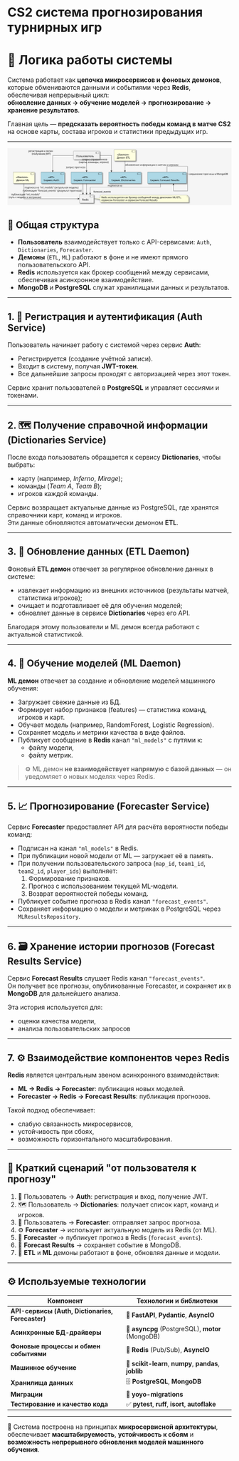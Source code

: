 # CS2 система прогнозирования турнирных игр



# 🔄 Логика работы системы

Система работает как **цепочка микросервисов и фоновых демонов**, которые обмениваются данными и событиями через **Redis**, обеспечивая непрерывный цикл:  
**обновление данных → обучение моделей → прогнозирование → хранение результатов**.  

Главная цель — **предсказать вероятность победы команд в матче CS2** на основе карты, состава игроков и статистики предыдущих игр.

---

![CS2 System Overview](diag.svg)

## 🧩 Общая структура

- **Пользователь** взаимодействует только с API-сервисами: `Auth`, `Dictionaries`, `Forecaster`.  
- **Демоны** (`ETL`, `ML`) работают в фоне и не имеют прямого пользовательского API.  
- **Redis** используется как брокер сообщений между сервисами, обеспечивая асинхронное взаимодействие.  
- **MongoDB** и **PostgreSQL** служат хранилищами данных и результатов.

---

## 1. 🧑 Регистрация и аутентификация (Auth Service)

Пользователь начинает работу с системой через сервис **Auth**:

- Регистрируется (создание учётной записи).  
- Входит в систему, получая **JWT-токен**.  
- Все дальнейшие запросы проходят с авторизацией через этот токен.  

Сервис хранит пользователей в **PostgreSQL** и управляет сессиями и токенами.

---

## 2. 🗺 Получение справочной информации (Dictionaries Service)

После входа пользователь обращается к сервису **Dictionaries**, чтобы выбрать:

- карту (например, *Inferno*, *Mirage*);  
- команды (*Team A*, *Team B*);  
- игроков каждой команды.  

Сервис возвращает актуальные данные из PostgreSQL, где хранятся справочники карт, команд и игроков.  
Эти данные обновляются автоматически демоном **ETL**.

---

## 3. 🧩 Обновление данных (ETL Daemon)

Фоновый **ETL демон** отвечает за регулярное обновление данных в системе:

- извлекает информацию из внешних источников (результаты матчей, статистика игроков);  
- очищает и подготавливает её для обучения моделей;  
- обновляет данные в сервисе **Dictionaries** через его API.  

Благодаря этому пользователи и ML демон всегда работают с актуальной статистикой.

---

## 4. 🤖 Обучение моделей (ML Daemon)

**ML демон** отвечает за создание и обновление моделей машинного обучения:

- Загружает свежие данные из БД.  
- Формирует набор признаков (features) — статистика команд, игроков и карт.  
- Обучает модель (например, RandomForest, Logistic Regression).  
- Сохраняет модель и метрики качества в виде файлов.  
- Публикует сообщение в **Redis** канал `"ml_models"` с путями к:
  - файлу модели,  
  - файлу метрик.  

> ⚙️ ML демон **не взаимодействует напрямую с базой данных** — он уведомляет о новых моделях через Redis.

---

## 5. 📈 Прогнозирование (Forecaster Service)

Сервис **Forecaster** предоставляет API для расчёта вероятности победы команд:

- Подписан на канал `"ml_models"` в Redis.  
- При публикации новой модели от ML — загружает её в память.  
- При получении пользовательского запроса (`map_id`, `team1_id`, `team2_id`, `player_ids`) выполняет:
  1. Формирование признаков.  
  2. Прогноз с использованием текущей ML-модели.  
  3. Возврат вероятностей победы команд.  
- Публикует событие прогноза в Redis канал `"forecast_events"`.  
- Сохраняет информацию о модели и метриках в PostgreSQL через `MLResultsRepository`.

---

## 6. 🗃 Хранение истории прогнозов (Forecast Results Service)

Сервис **Forecast Results** слушает Redis канал `"forecast_events"`.  
Он получает все прогнозы, опубликованные Forecaster, и сохраняет их в **MongoDB** для дальнейшего анализа.  

Эта история используется для:
- оценки качества модели,  
- анализа пользовательских запросов

---

## 7. ⚙️ Взаимодействие компонентов через Redis

**Redis** является центральным звеном асинхронного взаимодействия:

- **ML → Redis → Forecaster**: публикация новых моделей.  
- **Forecaster → Redis → Forecast Results**: публикация прогнозов.  

Такой подход обеспечивает:
- слабую связанность микросервисов,  
- устойчивость при сбоях,  
- возможность горизонтального масштабирования.

---

## 🧭 Краткий сценарий "от пользователя к прогнозу"

1. 👤 Пользователь → **Auth**: регистрация и вход, получение JWT.  
2. 🗺 Пользователь → **Dictionaries**: получает список карт, команд и игроков.  
3. 📡 Пользователь → **Forecaster**: отправляет запрос прогноза.  
4. ⚙️ **Forecaster** → использует актуальную модель из Redis (от ML).  
5. 🔁 **Forecaster** → публикует прогноз в Redis (`forecast_events`).  
6. 💾 **Forecast Results** → сохраняет событие в MongoDB.  
7. 🧩 **ETL** и **ML** демоны работают в фоне, обновляя данные и модели.

---

## ⚙️ Используемые технологии

| Компонент | Технологии и библиотеки |
|------------|--------------------------|
| **API-сервисы (Auth, Dictionaries, Forecaster)** | 🐍 **FastAPI**, **Pydantic**, **AsyncIO** |
| **Асинхронные БД-драйверы** | 🐘 **asyncpg** (PostgreSQL), **motor** (MongoDB) |
| **Фоновые процессы и обмен событиями** | 🔁 **Redis** (Pub/Sub), **AsyncIO** |
| **Машинное обучение** | 🤖 **scikit-learn**, **numpy**, **pandas**, **joblib** |
| **Хранилища данных** | 🗄️ **PostgreSQL**, **MongoDB** |
| **Миграции** | 🧱 **yoyo-migrations** |
| **Тестирование и качество кода** | ✅ **pytest**, **ruff**, **isort**, **autoflake** |

---

📘 Система построена на принципах **микросервисной архитектуры**, обеспечивает **масштабируемость**, **устойчивость к сбоям** и **возможность непрерывного обновления моделей машинного обучения**.
